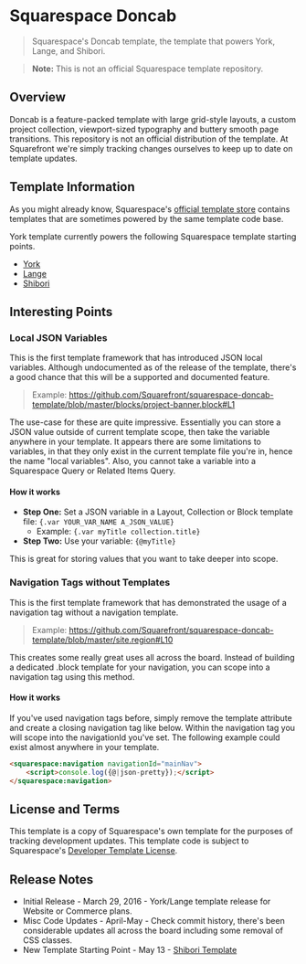 # Squarespace Doncab
> Squarespace's Doncab template, the template that powers York, Lange, and Shibori.

> **Note:** This is not an official Squarespace template repository.



## Overview
Doncab is a feature-packed template with large grid-style layouts, a custom project collection, viewport-sized typography and buttery smooth page transitions. This repository is not an official distribution of the template. At Squarefront we're simply tracking changes ourselves to keep up to date on template updates.



## Template Information

As you might already know, Squarespace's [official template store](http://squarespace.com/templates) contains templates that are sometimes powered by the same template code base.

York template currently powers the following Squarespace template starting points.

* [York](http://york-demo.squarespace.com)
* [Lange](http://lange-demo.squarespace.com)
* [Shibori](http://shibori-demo.squarespace.com)



## Interesting Points

### Local JSON Variables
This is the first template framework that has introduced JSON local variables. Although undocumented as of the release of the template, there's a good chance that this will be a supported and documented feature.

> Example: https://github.com/Squarefront/squarespace-doncab-template/blob/master/blocks/project-banner.block#L1

The use-case for these are quite impressive. Essentially you can store a JSON value outside of current template scope, then take the variable anywhere in your template. It appears there are some limitations to variables, in that they only exist in the current template file you're in, hence the name "local variables". Also, you cannot take a variable into a Squarespace Query or Related Items Query.

#### How it works
* **Step One:** Set a JSON variable in a Layout, Collection or Block template file: `{.var YOUR_VAR_NAME A_JSON_VALUE}`
    * Example: `{.var myTitle collection.title}`
* **Step Two:** Use your variable: `{@myTitle}`

This is great for storing values that you want to take deeper into scope.

### Navigation Tags without Templates
This is the first template framework that has demonstrated the usage of a navigation tag without a navigation template.

> Example: https://github.com/Squarefront/squarespace-doncab-template/blob/master/site.region#L10

This creates some really great uses all across the board. Instead of building a dedicated .block template for your navigation, you can scope into a navigation tag using this method.

#### How it works
If you've used navigation tags before, simply remove the template attribute and create a closing navigation tag like below. Within the navigation tag you will scope into the navigationId you've set. The following example could exist almost anywhere in your template.

```html
<squarespace:navigation navigationId="mainNav">
    <script>console.log({@|json-pretty});</script>
</squarespace:navigation>
```


## License and Terms

This template is a copy of Squarespace's own template for the purposes of tracking development updates. This template code is subject to Squarespace's [Developer Template License](https://www.squarespace.com/template-license/).



## Release Notes

* Initial Release - March 29, 2016 - York/Lange template release for Website or Commerce plans.
* Misc Code Updates - April-May - Check commit history, there's been considerable updates all across the board including some removal of CSS classes.
* New Template Starting Point - May 13 - [Shibori Template](http://shibori-demo.squarespace.com)